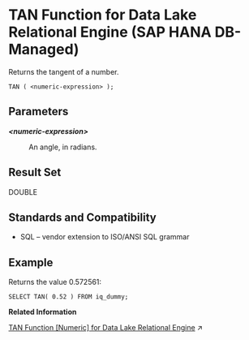 <!-- loioe2c70619ddcb41a58cd65f42dc1bab7f -->

# TAN Function for Data Lake Relational Engine \(SAP HANA DB-Managed\)

Returns the tangent of a number.



```
TAN ( <numeric-expression> );
```



<a name="loioe2c70619ddcb41a58cd65f42dc1bab7f__section_o3l_1kv_vrb"/>

## Parameters


<dl>
<dt><b>

*<numeric-expression\>*

</b></dt>
<dd>

An angle, in radians.



</dd>
</dl>



<a name="loioe2c70619ddcb41a58cd65f42dc1bab7f__section_z4w_1kv_vrb"/>

## Result Set

DOUBLE



<a name="loioe2c70619ddcb41a58cd65f42dc1bab7f__section_ayf_bkv_vrb"/>

## Standards and Compatibility

-   SQL – vendor extension to ISO/ANSI SQL grammar



<a name="loioe2c70619ddcb41a58cd65f42dc1bab7f__section_stb_ckv_vrb"/>

## Example

Returns the value 0.572561:

```
SELECT TAN( 0.52 ) FROM iq_dummy;
```

**Related Information**  


[TAN Function \[Numeric\] for Data Lake Relational Engine](https://help.sap.com/viewer/19b3964099384f178ad08f2d348232a9/2024_1_QRC/en-US/a58a2ec084f2101584a8c423a3ca9750.html "Returns the tangent of a number.") :arrow_upper_right:

